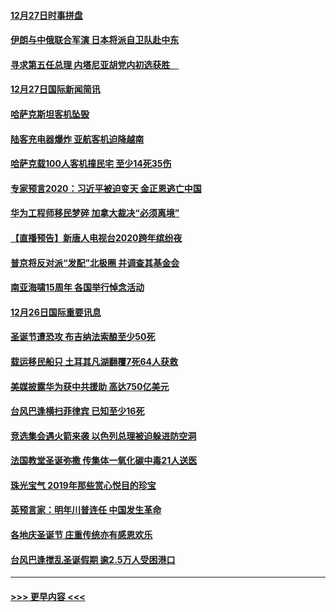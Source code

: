 #### [12月27日时事拼盘](../pages/prog202/a102738992.md?t=12280855) 
#### [伊朗与中俄联合军演 日本将派自卫队赴中东](../pages/prog202/a102738823.md?t=12280855) 
#### [寻求第五任总理 内塔尼亚胡党内初选获胜　](../pages/prog202/a102738772.md?t=12280855) 
#### [12月27日国际新闻简讯](../pages/prog202/a102738604.md?t=12280855) 
#### [哈萨克斯坦客机坠毁](../pages/prog202/a102738606.md?t=12280855) 
#### [陆客充电器爆炸 亚航客机迫降越南](../pages/prog202/a102738530.md?t=12280855) 
#### [哈萨克载100人客机撞民宅 至少14死35伤](../pages/prog202/a102738485.md?t=12280855) 
#### [专家预言2020：习近平被迫变天 金正恩逃亡中国](../pages/prog202/a102738340.md?t=12280855) 
#### [华为工程师移民梦碎 加拿大裁决“必须离境”](../pages/prog202/a102738306.md?t=12280855) 
#### [【直播预告】新唐人电视台2020跨年缤纷夜](../pages/prog202/a102738273.md?t=12280855) 
#### [普京将反对派“发配”北极圈 并调查其基金会](../pages/prog202/a102738056.md?t=12280855) 
#### [南亚海啸15周年 各国举行悼念活动](../pages/prog202/a102738043.md?t=12280855) 
#### [12月26日国际重要讯息](../pages/prog202/a102737872.md?t=12280855) 
#### [圣诞节遭恐攻 布吉纳法索酿至少50死](../pages/prog202/a102737869.md?t=12280855) 
#### [载运移民船只 土耳其凡湖翻覆7死64人获救](../pages/prog202/a102737839.md?t=12280855) 
#### [美媒披露华为获中共援助 高达750亿美元](../pages/prog202/a102737744.md?t=12280855) 
#### [台风巴逢横扫菲律宾 已知至少16死](../pages/prog202/a102737673.md?t=12280855) 
#### [竞选集会遇火箭来袭 以色列总理被迫躲进防空洞](../pages/prog202/a102737659.md?t=12280855) 
#### [法国教堂圣诞弥撒 传集体一氧化碳中毒21人送医](../pages/prog202/a102737634.md?t=12280855) 
#### [珠光宝气 2019年那些赏心悦目的珍宝](../pages/prog202/a102737509.md?t=12280855) 
#### [英预言家：明年川普连任 中国发生革命](../pages/prog202/a102737473.md?t=12280855) 
#### [各地庆圣诞节 庄重传统亦有感恩欢乐](../pages/prog202/a102737408.md?t=12280855) 
#### [台风巴逢搅乱圣诞假期 逾2.5万人受困港口](../pages/prog202/a102737251.md?t=12280855) 

----
#### [ >>> 更早内容 <<< ](../indexes/prog202-earlier.md)
